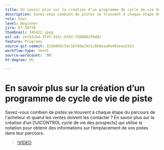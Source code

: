 ```yaml
---
title: En savoir plus sur la création d’un programme de cycle de vie de piste
description: Savez-vous combien de pistes se trouvent à chaque étape du parcours de l'acheteur et quand les ventes doivent les contacter ? En savoir plus sur la création d’un [!UICONTROL cycle de vie des prospects] qui utilise la notation pour obtenir des informations sur l’emplacement de vos pistes dans leur parcours.
role: User
level: Beginner
jira: KT-10738
thumbnail: 345422.jpeg
exl-id: 2ccb3cb4-3f4f-415c-b592-7504903f0d81
feature: Programs
source-git-commit: 433b00dc5dc1b7dde2931c6b9eaa8a403eae2415
workflow-type: tm+mt
source-wordcount: '98'
ht-degree: 0%

---
```


# En savoir plus sur la création d’un programme de cycle de vie de piste

Savez-vous combien de pistes se trouvent à chaque étape du parcours de l&#39;acheteur et quand les ventes doivent les contacter ? En savoir plus sur la création d’un [!UICONTROL cycle de vie des prospects] qui utilise la notation pour obtenir des informations sur l’emplacement de vos pistes dans leur parcours.

>[!VIDEO](https://video.tv.adobe.com/v/345422/?quality=12&learn=on)
